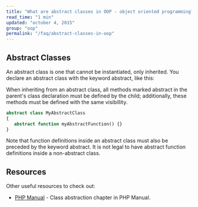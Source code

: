 ```yaml
---
title: "What are abstract classes in OOP - object oriented programming?"
read_time: "1 min"
updated: "october 4, 2015"
group: "oop"
permalink: "/faq/abstract-classes-in-oop"
---
```


## Abstract Classes

An abstract class is one that cannot be instantiated, only inherited. You declare an abstract class with the keyword abstract, like this:

When inheriting from an abstract class, all methods marked abstract in the parent's class declaration must be defined by the child; additionally, these methods must be defined with the same visibillity.

```php
abstract class MyAbstractClass
{
   abstract function myAbstractFunction() {}
}
```

Note that function definitions inside an abstract class must also be preceded by the keyword abstract. It is not legal to have abstract function definitions inside a non-abstract class.

## Resources

Other useful resources to check out:

* [PHP Manual](http://php.net/manual/en/language.oop5.abstract.php) - Class abstraction chapter in PHP Manual.
